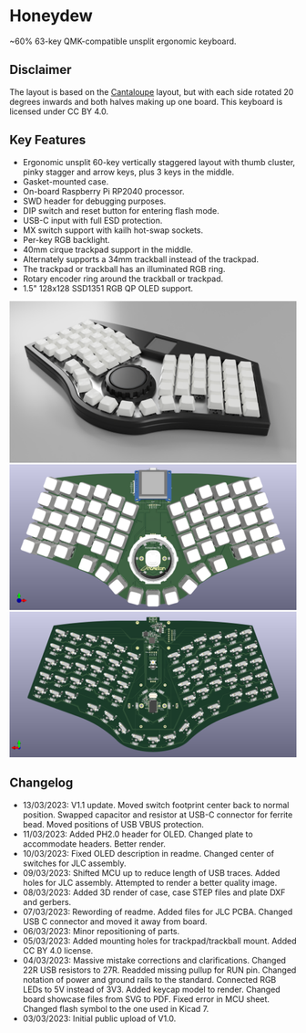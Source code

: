 # Honeydew
~60% 63-key QMK-compatible unsplit ergonomic keyboard.

## Disclaimer
The layout is based on the [Cantaloupe](https://github.com/Ariamelon/Cantaloupe) layout, but with each side rotated 20 degrees inwards and both halves making up one board. This keyboard is licensed under CC BY 4.0.

## Key Features
* Ergonomic unsplit 60-key vertically staggered layout with thumb cluster, pinky stagger and arrow keys, plus 3 keys in the middle.
* Gasket-mounted case.
* On-board Raspberry Pi RP2040 processor.
* SWD header for debugging purposes.
* DIP switch and reset button for entering flash mode.
* USB-C input with full ESD protection.
* MX switch support with kailh hot-swap sockets.
* Per-key RGB backlight.
* 40mm cirque trackpad support in the middle.
* Alternately supports a 34mm trackball instead of the trackpad.
* The trackpad or trackball has an illuminated RGB ring.
* Rotary encoder ring around the trackball or trackpad.
* 1.5" 128x128 SSD1351 RGB QP OLED support.

![Render Case](Showcase/Render-Case.png)
![Render Front](Showcase/Render-F.png)
![Render Back](Showcase/Render-B.png)

## Changelog
* 13/03/2023: V1.1 update. Moved switch footprint center back to normal position. Swapped capacitor and resistor at USB-C connector for ferrite bead. Moved positions of USB VBUS protection. 
* 11/03/2023: Added PH2.0 header for OLED. Changed plate to accommodate headers. Better render.
* 10/03/2023: Fixed OLED description in readme. Changed center of switches for JLC assembly.
* 09/03/2023: Shifted MCU up to reduce length of USB traces. Added holes for JLC assembly. Attempted to render a better quality image.
* 08/03/2023: Added 3D render of case, case STEP files and plate DXF and gerbers.
* 07/03/2023: Rewording of readme. Added files for JLC PCBA. Changed USB C connector and moved it away from board.
* 06/03/2023: Minor repositioning of parts.
* 05/03/2023: Added mounting holes for trackpad/trackball mount. Added CC BY 4.0 license.
* 04/03/2023: Massive mistake corrections and clarifications. Changed 22R USB resistors to 27R. Readded missing pullup for RUN pin. Changed notation of power and ground rails to the standard. Connected RGB LEDs to 5V instead of 3V3. Added keycap model to render. Changed board showcase files from SVG to PDF. Fixed error in MCU sheet. Changed flash symbol to the one used in Kicad 7.
* 03/03/2023: Initial public upload of V1.0.
